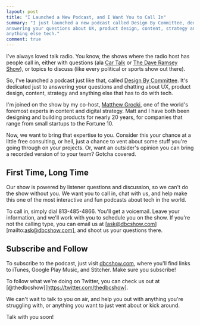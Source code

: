 ```yaml
---
layout: post
title: "I Launched a New Podcast, and I Want You to Call In"
summary: "I just launched a new podcast called Design By Committee, dedicated to
answering your questions about UX, product design, content, strategy and
anything else tech."
comment: true
---
```


I've always loved talk radio. You know, the shows where the radio host has
people call in, either with questions (ala [Car Talk][cartalk] or [The Dave Ramsey
Show][dave]), or topics to discuss (like every political or sports show out
there).

So, I've launched a podcast just like that, called [Design By Committee][dbc].
It's dedicated just to answering your questions and chatting about UX, product
design, content, strategy and anything else that has to do with tech. 

I'm joined on the show by my co-host, [Matthew Grocki][matt], one of the world's
foremost experts in content and digital strategy. Matt and I have both been
designing and building products for nearly 20 years, for companies that range
from small startups to the Fortune 10.

Now, we want to bring that expertise to you. Consider this your chance at a
little free consulting, or hell, just a chance to vent about some stuff you're
going through on your projects. Or, want an outsider's opinion you can bring a
recorded version of to your team? Gotcha covered.

## First Time, Long Time

Our show is powered by listener questions and discussion, so we can't do the
show without you. We want you to call in, chat with us, and help make this one
of the most interactive and fun podcasts about tech in the world.

To call in, simply dial 813-485-4866. You'll get a voicemail. Leave your
information, and we'll work with you to schedule you on the show. If you're not
the calling type, you can email us at [ask@dbcshow.com][mailto:ask@dbcshow.com],
and shoot us your questions there.

## Subscribe and Follow

To subscribe to the podcast, just visit [dbcshow.com][dbc], where you'll find
links to iTunes, Google Play Music, and Stitcher. Make sure you subscribe!

To follow what we're doing on Twitter, you can check us out at
[@thedbcshow][https://twitter.com/thedbcshow].

We can't wait to talk to you on air, and help you out with anything you're
struggling with, or anything you want to just vent about or kick around. 

Talk with you soon!

[cartalk]: cartalk.com
[dave]: daveramsey.com
[dbc]: dbcshow.com
[matt]: https://twitter.com/mgrocki
